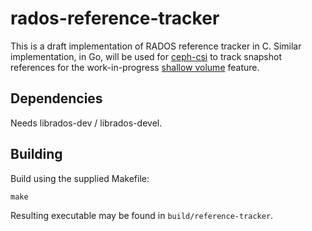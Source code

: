 # rados-reference-tracker

This is a draft implementation of RADOS reference tracker in C.
Similar implementation, in Go, will be used for [ceph-csi](https://github.com/ceph/ceph-csi)
to track snapshot references for the work-in-progress
[shallow volume](https://github.com/ceph/ceph-csi/pull/2148) feature.

## Dependencies

Needs librados-dev / librados-devel.

## Building

Build using the supplied Makefile:
```
make
```

Resulting executable may be found in `build/reference-tracker`.
